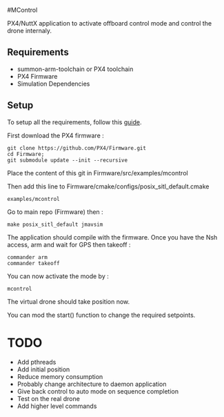 #MControl

PX4/NuttX application to activate offboard control mode and control the 
drone internaly.

## Requirements 
- summon-arm-toolchain or PX4 toolchain 
- PX4 Firmware
- Simulation Dependencies

## Setup
To setup all the requirements, follow this [guide](https://github.com/MHageH/c_uart_interface).

First download the PX4 firmware :
```
git clone https://github.com/PX4/Firmware.git
cd Firmware;
git submodule update --init --recursive
```

Place the content of this git in Firmware/src/examples/mcontrol

Then add this line to Firmware/cmake/configs/posix_sitl_default.cmake
```
examples/mcontrol
```

Go to main repo (Firmware) then :
```
make posix_sitl_default jmavsim
```

The application should compile with the firmware.
Once you have the Nsh access, arm and wait for GPS then takeoff :
```
commander arm
commander takeoff
```
You can now activate the mode by :
```
mcontrol
```

The virtual drone should take position now.

You can mod the start() function to change the required setpoints.

# TODO 
- Add pthreads
- Add initial position
- Reduce memory consumption
- Probably change architecture to daemon application
- Give back control to auto mode on sequence completion
- Test on the real drone
- Add higher level commands 

